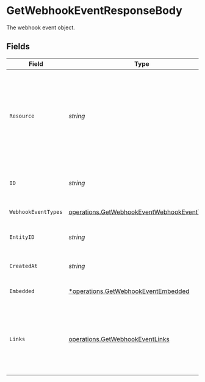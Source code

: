 # GetWebhookEventResponseBody

The webhook event object.


## Fields

| Field                                                                                                             | Type                                                                                                              | Required                                                                                                          | Description                                                                                                       | Example                                                                                                           |
| ----------------------------------------------------------------------------------------------------------------- | ----------------------------------------------------------------------------------------------------------------- | ----------------------------------------------------------------------------------------------------------------- | ----------------------------------------------------------------------------------------------------------------- | ----------------------------------------------------------------------------------------------------------------- |
| `Resource`                                                                                                        | *string*                                                                                                          | :heavy_check_mark:                                                                                                | Indicates the response contains a webhook event object. Will always contain the string `event` for this endpoint. | event                                                                                                             |
| `ID`                                                                                                              | *string*                                                                                                          | :heavy_check_mark:                                                                                                | The identifier uniquely referring to this event.                                                                  | event_GvJ8WHrp5isUdRub9CJyH                                                                                       |
| `WebhookEventTypes`                                                                                               | [operations.GetWebhookEventWebhookEventTypes](../../models/operations/getwebhookeventwebhookeventtypes.md)        | :heavy_check_mark:                                                                                                | The event's type                                                                                                  | payment-link.paid                                                                                                 |
| `EntityID`                                                                                                        | *string*                                                                                                          | :heavy_check_mark:                                                                                                | The entity token that triggered the event                                                                         | pl_qng5gbbv8NAZ5gpM5ZYgx                                                                                          |
| `CreatedAt`                                                                                                       | *string*                                                                                                          | :heavy_check_mark:                                                                                                | The event's date time of creation.                                                                                | 2024-06-10T14:23:45Z                                                                                              |
| `Embedded`                                                                                                        | [*operations.GetWebhookEventEmbedded](../../models/operations/getwebhookeventembedded.md)                         | :heavy_minus_sign:                                                                                                | Full payload of the event.                                                                                        |                                                                                                                   |
| `Links`                                                                                                           | [operations.GetWebhookEventLinks](../../models/operations/getwebhookeventlinks.md)                                | :heavy_check_mark:                                                                                                | An object with several relevant URLs. Every URL object will contain an `href` and a `type` field.                 |                                                                                                                   |